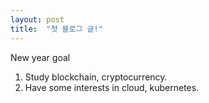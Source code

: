 ```yaml
---
layout: post
title:  "첫 블로그 글!"
---
```



New year goal

1. Study blockchain, cryptocurrency. 
2. Have some interests in cloud, kubernetes.

